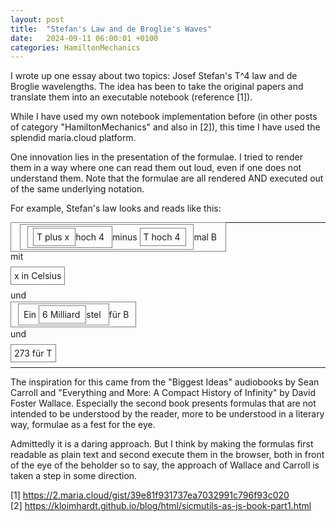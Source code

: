 ```yaml
---
layout: post
title:  "Stefan's Law and de Broglie's Waves"
date:   2024-09-11 06:00:01 +0100
categories: HamiltonMechanics
---
```


I wrote up one essay about two topics: Josef Stefan's T^4 law and de Broglie wavelengths. The idea has been to take the original papers and translate them into an executable notebook (reference [1]).

While I have used my own notebook implementation before (in other posts of category "HamiltonMechanics" and also in [2]), this time I have used the splendid maria.cloud platform.

One innovation lies in the presentation of the formulae. I tried to render them in a way where one can read them out loud, even if one does not understand them. Note that the formulae are all rendered AND executed out of the same underlying notation.

For example, Stefan's law looks and reads like this:

---
<div class="aside">
<p><p><div><span style="border: 1px solid gray; padding: 14px;"><span style="border: 1px solid gray; padding: 11px;"><span style="border: 1px solid gray; padding: 8px;"><span style="border: 1px solid gray; padding: 5px;"> T  plus  x </span> hoch  4 </span> minus <span style="border: 1px solid gray; padding: 5px;"> T  hoch  4 </span></span> mal  B </span></div></p><p><div> mit </div></p><p><div><span style="border: 1px solid gray; padding: 5px;"> x  in  Celsius </span></div></p><p><div> und </div></p><p><div><span style="border: 1px solid gray; padding: 11px;"><span style="border: 1px solid gray; padding: 8px;"> Ein <span style="border: 1px solid gray; padding: 5px;"> 6  Milliard </span> stel </span> für  B </span></div></p><p><div> und </div></p><p><div><span style="border: 1px solid gray; padding: 5px;"> 273  für  T </span></div></p></p>
</div>

---
The inspiration for this came from the "Biggest Ideas" audiobooks by Sean Carroll and "Everything and More: A Compact History of Infinity" by David Foster Wallace. Especially the second book presents formulas that are not intended to be understood by the reader, more to be understood in a literary way, formulae as a fest for the eye.

Admittedly it is a daring approach. But I think by making the formulas first readable as plain text and second execute them in the browser, both in front of the eye of the beholder so to say, the approach of Wallace and Carroll is taken a step in some direction.

[1] <https://2.maria.cloud/gist/39e81f931737ea7032991c796f93c020>  
[2] <https://kloimhardt.github.io/blog/html/sicmutils-as-js-book-part1.html>  
